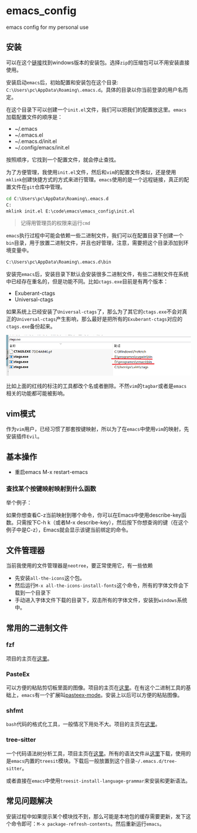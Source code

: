 # emacs_config
emacs config for my personal use 

## 安装

可以在这个[链接](https://mirrors.ustc.edu.cn/gnu/emacs/windows/emacs-29/)找到windows版本的安装包。选择`zip`的压缩包可以不用安装直接使用。

安装启动`emacs`后，初始配置和安装包在这个目录: `C:\Users\pc\AppData\Roaming\.emacs.d`。具体的目录以你当前登录的用户名而定。

在这个目录下可以创建一个`init.el`文件，我们可以把我们的配置放这里。`emacs`加载配置文件的顺序是：

* ~/.emacs
* ~/.emacs.el
* ~/.emacs.d/init.el
* ~/.config/emacs/init.el

按照顺序，它找到一个配置文件，就会停止查找。

为了方便管理，我使用`init.el`文件，然后和`vim`的配置文件类似，还是使用`mklink`创建快捷方式的方式来进行管理。`emacs`使用的是一个远程链接，真正的配置文件在`git`仓库中管理。

```cmd
cd C:\Users\pc\AppData\Roaming\.emacs.d
C:
mklink init.el E:\code\emacs\emacs_config\init.el
```

>记得用管理员的权限来运行`cmd`


`emacs`执行过程中可能会依赖一些二进制文件，我们可以在配置目录下创建一个`bin`目录，用于放置二进制文件，并且也好管理，注意，需要把这个目录添加到环境变量中。

```txt
C:\Users\pc\AppData\Roaming\.emacs.d\bin
```

安装完`emacs`后，安装目录下默认会安装很多二进制文件，有些二进制文件在系统中已经存在重名的，但是功能不同。比如`ctags.exe`目前是有两个版本：

* Exuberant-ctags
* Universal-ctags

如果系统上已经安装了`Universal-ctags`了，那么为了其它的`ctags.exe`不会对真正的`Universal-ctags`产生影响，那么最好是把所有的`Exuberant-ctags`对应的`ctags.exe`备份起来。

![ctags_exe_path](img/ctags_exe_path.png)

比如上面的红线的标注的工具都改个名或者删除。不然`vim`的`tagbar`或者是`emacs`相关的功能都可能被影响。


## vim模式

作为`vim`用户，已经习惯了那套按键映射，所以为了在`emacs`中使用`vim`的映射，先安装插件`Evil`。

## 基本操作

* 重启emacs M-x restart-emacs

### 查找某个按键映射映射到什么函数

举个例子：

如果你想查看C-z当前映射到哪个命令，你可以在Emacs中使用describe-key函数。只需按下C-h k（或者M-x describe-key），然后按下你想查询的键（在这个例子中是C-z），Emacs就会显示该键当前绑定的命令。


## 文件管理器

当前我使用的文件管理器是`neotree`，要正常使用它，有一些依赖

* 先安装`all-the-icons`这个包。
* 然后运行`M-x all-the-icons-install-fonts`这个命令，所有的字体文件会下载到一个目录下
* 手动进入字体文件下载的目录下，双击所有的字体文件，安装到`windows`系统中。


## 常用的二进制文件

### fzf

项目的主页在[这里](https://github.com/junegunn/fzf)。

### PasteEx

可以方便的粘贴剪切板里面的图像。项目的主页在[这里](https://github.com/huiyadanli/PasteEx)。在有这个二进制工具的基础上，`emacs`有一个扩展叫[pasteex-mode](https://github.com/dnxbjyj/pasteex-mode)。安装上以后可以方便的粘贴图像。

### shfmt

`bash`代码的格式化工具，一般情况下用处不大。项目的主页在[这里](https://github.com/mvdan/sh)。

### tree-sitter

一个代码语法树分析工具，项目主页在[这里](https://github.com/tree-sitter/tree-sitter)。所有的语法文件从[这里](https://github.com/iquiw/emacs-tree-sitter-module-dll/)下载，使用的是`emacs`内置的`treesit`模块。下载后一般放置到这个目录`~/.emacs.d/tree-sitter`。

或者直接在`emacs`中使用`treesit-install-language-grammar`来安装和更新语法。


## 常见问题解决

安装过程中如果提示某个模块找不到，那么可能是本地包的缓存需要更新，发下这个命令即可：`M-x package-refresh-contents`。然后重新运行`emacs`。


